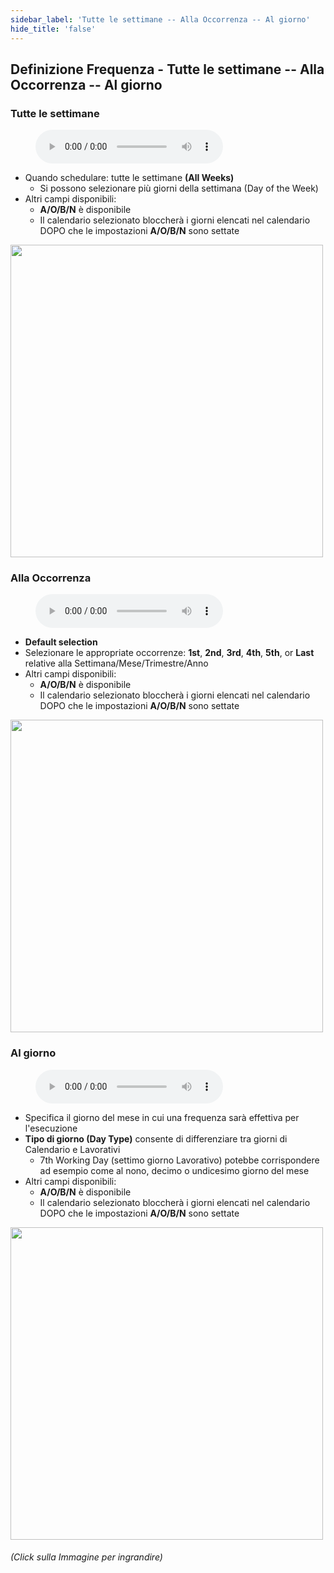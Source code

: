 ```yaml
---
sidebar_label: 'Tutte le settimane -- Alla Occorrenza -- Al giorno'
hide_title: 'false'
---
```


## Definizione Frequenza - Tutte le settimane -- Alla Occorrenza -- Al giorno

### Tutte le settimane

<figure>
    <audio
        controls
        src="audiobasic/FrequencyDefinitionWizardAllWeeks.mp3">
            Your browser does not support the
            <code>audio</code> element.
    </audio>
</figure>

* Quando schedulare: tutte le settimane **(All Weeks)**
    * Si possono selezionare più giorni della settimana (Day of the Week)
* Altri campi disponibili:
    * **A/O/B/N** è disponibile
    * Il calendario selezionato bloccherà i giorni elencati nel calendario DOPO che le impostazioni **A/O/B/N** sono settate

<a href="imgbasic/237.png" target="_blank"><img src="imgbasic/237.png" width="500"></img></a>

### Alla Occorrenza

<figure>
    <audio
        controls
        src="audiobasic/FrequencyDefinitionWizardOnOccurrence.mp3">
            Your browser does not support the
            <code>audio</code> element.
    </audio>
</figure>

* **Default selection**
* Selezionare le appropriate occorrenze: **1st**, **2nd**, **3rd**, **4th**, **5th**, or **Last** relative alla Settimana/Mese/Trimestre/Anno
* Altri campi disponibili:
    * **A/O/B/N** è disponibile
    * Il calendario selezionato bloccherà i giorni elencati nel calendario DOPO che le impostazioni **A/O/B/N** sono settate


<a href="imgbasic/238.png" target="_blank"><img src="imgbasic/238.png" width="500"></img></a>

### Al giorno

<figure>
    <audio
        controls
        src="audiobasic/FrequencyDefinitionWizardOnDay.mp3">
            Your browser does not support the
            <code>audio</code> element.
    </audio>
</figure>

* Specifica il giorno del mese in cui una frequenza sarà effettiva per l'esecuzione
* **Tipo di giorno (Day Type)** consente di differenziare tra giorni di Calendario e Lavorativi
    * 7th Working Day (settimo giorno Lavorativo) potebbe corrispondere ad esempio come al nono, decimo o undicesimo giorno del mese
* Altri campi disponibili:
    * **A/O/B/N** è disponibile
    * Il calendario selezionato bloccherà i giorni elencati nel calendario DOPO che le impostazioni **A/O/B/N** sono settate

<a href="imgbasic/239.png" target="_blank"><img src="imgbasic/239.png" width="500"></img></a>

###### (Click sulla Immagine per ingrandire)